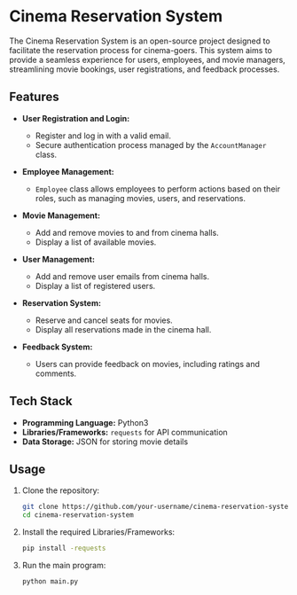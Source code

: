 # Cinema Reservation System

The Cinema Reservation System is an open-source project designed to facilitate the reservation process for cinema-goers. This system aims to provide a seamless experience for users, employees, and movie managers, streamlining movie bookings, user registrations, and feedback processes.

## Features

- **User Registration and Login:**
  - Register and log in with a valid email.
  - Secure authentication process managed by the `AccountManager` class.

- **Employee Management:**
  - `Employee` class allows employees to perform actions based on their roles, such as managing movies, users, and reservations.

- **Movie Management:**
  - Add and remove movies to and from cinema halls.
  - Display a list of available movies.

- **User Management:**
  - Add and remove user emails from cinema halls.
  - Display a list of registered users.

- **Reservation System:**
  - Reserve and cancel seats for movies.
  - Display all reservations made in the cinema hall.

- **Feedback System:**
  - Users can provide feedback on movies, including ratings and comments.

## Tech Stack

- **Programming Language:** Python3
- **Libraries/Frameworks:** `requests` for API communication
- **Data Storage:** JSON for storing movie details

## Usage

1. Clone the repository:

    ```bash
    git clone https://github.com/your-username/cinema-reservation-system.git
    cd cinema-reservation-system
    ```

2. Install the required Libraries/Frameworks:
    
    ```bash
    pip install -requests
    ```

3. Run the main program:

    ```bash
    python main.py
    ```
